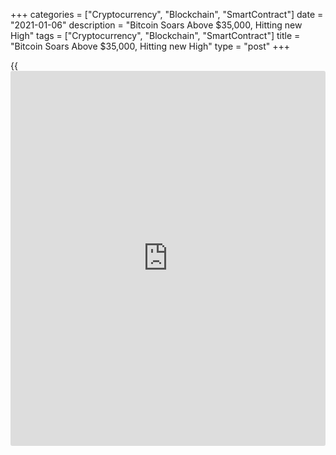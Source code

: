 +++
categories = ["Cryptocurrency", "Blockchain", "SmartContract"]
date = "2021-01-06"
description = "Bitcoin Soars Above $35,000, Hitting new High"
tags = ["Cryptocurrency", "Blockchain", "SmartContract"]
title = "Bitcoin Soars Above $35,000, Hitting new High"
type = "post"
+++

{{<iframe id="large-banner" src="https://www.bounty.group/#slide=3.0" width="100%" height="600" scrolling="no" style="border: 0px solid rgb(216, 221, 230); border-radius: 3px;">}}

Bitcoin soared on Wednesday to touch an all-time high, as the
cryptocurrency continued trading wildly.

![Bitcoin Soars Above $35,000, Hitting new High][1]

The price of [bitcoin](https://www.letsplayfx.com/blog/forex-for-bitcoin/) rallied to trade above $35,000 as of about 2:11
a.m. EST Wednesday, according to data from Coin Metrics. The price surge
came just days after it slumped more than 10% to $29,316. That followed
a more than 300% jump in 2020 to levels above $29,000. On Monday,
JPMorgan published a note with a bold long-term price target for
[bitcoin](https://www.letsplayfx.com/blog/forex-for-bitcoin/), claiming the cryptocurrency could soar to as high as $146,000
as it competes with gold as an “alternative” currency. The precious
metal also saw sizable gains in 2020, with spot gold rising about 25%
for the year.

Anthony Scaramucci, founder and co-managing partner of SkyBridge
Capital, also told CNBC’s “Capital Connection” on Wednesday that his
firm is “quite bullish” on [bitcoin](https://www.letsplayfx.com/blog/forex-for-bitcoin/)’s store of value and sees it
“replacing” gold. Scaramucci, a former White House communications
director, added that Democratic control of Congress would be “great” for
cryptocurrencies due to expectations of “tremendous” money printing
under a federal government controlled by the party.

_Source:[FXPro][2]_

   1. /files/downloads/1/3/8/138002a23091aa0fcf5f5ed8cf855cfb_a88701e42b96f3912a686c20353c9131.png
   2. /geturl/index/aa400523b227437f5a3750a7ba68759fd196f8b0/